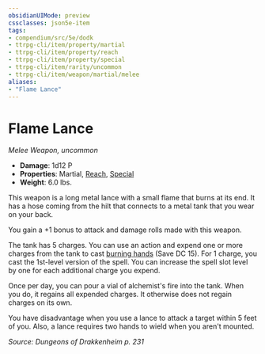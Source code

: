 ```yaml
---
obsidianUIMode: preview
cssclasses: json5e-item
tags:
- compendium/src/5e/dodk
- ttrpg-cli/item/property/martial
- ttrpg-cli/item/property/reach
- ttrpg-cli/item/property/special
- ttrpg-cli/item/rarity/uncommon
- ttrpg-cli/item/weapon/martial/melee
aliases: 
- "Flame Lance"
---
```

# Flame Lance
*Melee Weapon, uncommon*  

- **Damage**: 1d12 P
- **Properties**: Martial, [Reach](/3-Mechanics/CLI/rules/item-properties.md#Reach), [Special](/3-Mechanics/CLI/rules/item-properties.md#Special)
- **Weight**: 6.0 lbs.

This weapon is a long metal lance with a small flame that burns at its end. It has a hose coming from the hilt that connects to a metal tank that you wear on your back.

You gain a +1 bonus to attack and damage rolls made with this weapon.

The tank has 5 charges. You can use an action and expend one or more charges from the tank to cast [burning hands](/3-Mechanics/CLI/spells/burning-hands.md) (Save DC 15). For 1 charge, you cast the 1st-level version of the spell. You can increase the spell slot level by one for each additional charge you expend.

Once per day, you can pour a vial of alchemist's fire into the tank. When you do, it regains all expended charges. It otherwise does not regain charges on its own.

You have disadvantage when you use a lance to attack a target within 5 feet of you. Also, a lance requires two hands to wield when you aren't mounted.

*Source: Dungeons of Drakkenheim p. 231*